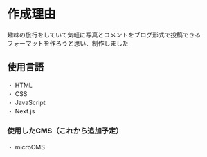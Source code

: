 # 作成理由
趣味の旅行をしていて気軽に写真とコメントをブログ形式で投稿できる<br>
フォーマットを作ろうと思い、制作しました

## 使用言語
・ HTML  
・ CSS  
・ JavaScript  
・ Next.js

### 使用したCMS（これから追加予定）
・ microCMS  
